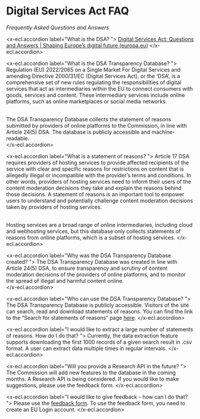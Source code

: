 # Digital Services Act FAQ

_Frequently Asked Questions and Answers_

<x-ecl.accordion label="What is the DSA? ">
<a href="https://digital-strategy.ec.europa.eu/en/faqs/digital-services-act-questions-and-answers#:~:text=What%20is%20the%20Digital%20Services%20Act%20%28DSA%29%3F%20How,Digital%20Services%20Act%20%28DSA%29%20replace%20the%20e-Commerce%20Directive%3F">
Digital Services Act: Questions and Answers | Shaping Europe’s digital future (europa.eu)</a>
</x-ecl.accordion>

<x-ecl.accordion label="What is the DSA Transparency Database? ">
Regulation (EU) 2022/2065 on a Single Market For Digital Services and amending Directive 2000/31/EC (Digital Services
Act), or the ‘DSA’, is a comprehensive set of new rules regulating the responsibilities of digital services that act as
intermediaries within the EU to connect consumers with goods, services and content. These intermediary services include
online platforms, such as online marketplaces or social media networks.<br/><br/>

The DSA Transparency Database collects the statement of reasons submitted by providers of online platforms to the
Commission, in line with Article 24(5) DSA. The database is publicly accessible and machine-readable.  
</x-ecl.accordion>

<x-ecl.accordion label="What is a statement of reasons? ">
Article 17 DSA requires providers of hosting services to provide affected recipients of the service with clear and
specific reasons for restrictions on content that is allegedly illegal or incompatible with the provider’s terms and
conditions. In other words, providers of hosting services need to inform their users of the content moderation decisions
they take and explain the reasons behind those decisions. A statement of reasons is an important tool to empower users
to understand and potentially challenge content moderation decisions taken by providers of hosting services.<br/><br/>

Hosting services are a broad range of online intermediaries, including cloud and webhosting services, but this database
only collects statements of reasons from online platforms, which is a subset of hosting services.
</x-ecl.accordion>

<x-ecl.accordion label="Why was the DSA Transparency Database created? ">
The DSA Transparency Database was created in line with Article 24(5) DSA, to ensure transparency and scrutiny of content
moderation decisions of the providers of online platforms, and to monitor the spread of illegal and harmful content
online.  
</x-ecl.accordion>

<x-ecl.accordion label="Who can use the DSA Transparency Database? ">
The DSA Transparency Database is publicly accessible. Visitors of the site can search, read and download statements of
reasons. You can find the link to the “Search for statements of reasons” page <a href="{{route('statement.index')}}">here</a>.
</x-ecl.accordion>

<x-ecl.accordion label="I would like to extract a large number of statements of reasons. How do I do that? ">
Currently, the data extraction feature supports downloading the first 1000 records of a given search result in .csv
format. A user can extract data multiple times in regular intervals.
</x-ecl.accordion>

<x-ecl.accordion label="Will you provide a Research API in the future? ">
The Commission will add new features to the database in the coming months. A Research API is being considered. If you
would like to make suggestions, please use the feedback form.
</x-ecl.accordion>

<x-ecl.accordion label="I would like to give feedback – how can I do that? ">
Please use the <a href="{{route('feedback.index')}}">feedback form</a>. To use the feedback form, you need to create an EU Login account.
</x-ecl.accordion>
